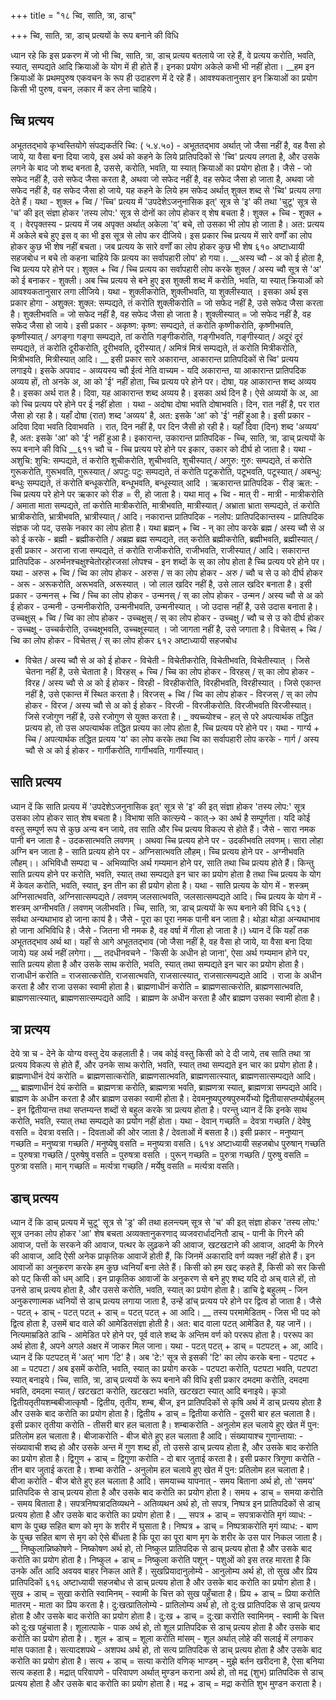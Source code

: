 +++
title = "१८ च्वि, साति, त्रा, डाच्"

+++
च्वि, साति, त्रा, डाच् प्रत्ययों के रूप बनाने की विधि

ध्यान रहे कि इस प्रकरण में जो भी च्वि, साति, त्रा, डाच् प्रत्यय बतलाये जा रहे हैं, वे प्रत्यय करोति, भवति, स्यात्, सम्पद्यते आदि क्रियाओं के योग में ही होते हैं। इनका प्रयोग अकेले कभी भी नहीं होता।
__हम इन क्रियाओं के प्रथमपुरुष एकवचन के रूप ही उदाहरण में दे रहे हैं। आवश्यकतानुसार इन क्रियाओं का प्रयोग किसी भी पुरुष, वचन, लकार में
कर लेना चाहिये।
## च्वि प्रत्यय
अभूततद्भावे कृभ्वस्तियोगे संपद्यकर्तरि च्वि: ( ५.४.५०) -
अभूततद्भाव अर्थात् जो जैसा नहीं है, वह वैसा हो जाये, या वैसा बना दिया जाये, इस अर्थ को कहने के लिये प्रातिपदिकों से 'च्वि' प्रत्यय लगता है,
और उसके लगने के बाद जो शब्द बनता है, उससे, करोति, भवति, या स्यात् क्रियाओं का प्रयोग होता है। जैसे - जो सफेद नहीं है, उसे सफेद जैसा करता है, अथवा जो सफेद नहीं है, वह सफेद जैसा हो जाता है, अथवा जो सफेद नहीं है, वह सफेद जैसा हो जाये, यह कहने के लिये हम सफेद अर्थात् शुक्ल शब्द से 'च्वि' प्रत्यय लगा देते हैं। यथा - शुक्ल + च्वि /
'च्चि' प्रत्यय में 'उपदेशेऽजनुनासिक इत्' सूत्र से 'इ' की तथा 'चुटू' सूत्र से 'च' की इत् संज्ञा होकर 'तस्य लोप:' सूत्र से दोनों का लोप होकर व् शेष बचता है। शुक्ल + च्चि - शुक्ल + व् ।
वेरपृक्तस्य - प्रत्यय में जब अपृक्त अर्थात् अकेला 'व्' बचे, तो उसका भी लोप हो जाता है। अत: प्रत्यय में अकेले बचे हुए इस व् का भी इस सूत्र से लोप कर दीजिये। इस प्रकार च्चि प्रत्यय में सारे वर्णों का लोप होकर कुछ भी शेष नहीं बचता। जब प्रत्यय के सारे वर्णों का लोप होकर कुछ भी शेष
६१०
अष्टाध्यायी सहजबोध
न बचे तो कहना चाहिये कि प्रत्यय का सर्वापहारी लोप' हो गया।. __अस्य च्वौ - अ को ई होता है, च्वि प्रत्यय परे होने पर।
शुक्ल + च्वि / च्चि प्रत्यय का सर्वापहारी लोप करके शुक्ल / अस्य च्वौ सूत्र से 'अ' को ई बनाकर - शुक्ली। अब च्चि प्रत्यय से बने हुए इस शुक्ली शब्द में करोति, भवति, या स्यात् क्रियाओं को आवश्यकतानुसार लगा लीजिये।
यथा - शुक्लीकरोति, शुक्लीभवति, या शुक्लीस्यात् ।
इसका अर्थ इस प्रकार होगा - अशुक्ल: शुक्ल: सम्पद्यते, तं करोति शुक्लीकरोति = जो सफेद नहीं है, उसे सफेद जैसा करता है। शुक्लीभवति = जो सफेद नहीं है, वह सफेद जैसा हो जाता है। शुक्लीस्यात् = जो सफेद नहीं है, वह सफेद जैसा हो जाये।
इसी प्रकार - अकृष्ण: कृष्ण: सम्पद्यते, तं करोति कृष्णीकरोति, कृष्णीभवति, कृष्णीस्यात् / अगङ्गा गङ्गा सम्पद्यते, तां करोति गङ्गीकरोति, गङ्गीभवति, गङ्गीस्यात् / अदूरं दूरं सम्पद्यते, तं करोति दूरीकरोति, दूरीभवति, दूरीस्यात् / अमित्रं मित्रं सम्पद्यते, तं करोति मित्रीकरोति, मित्रीभवति, मित्रीस्यात् आदि।
__ इसी प्रकार सारे अकारान्त, आकारान्त प्रातिपदिकों से च्वि' प्रत्यय लगाइये।
इसके अपवाद - अव्ययस्य च्वौ ईत्वं नेति वाच्यम -
यदि अकारान्त, या आकारान्त प्रातिपदिक अव्यय हों, तो अनके अ, आ को 'ई' नहीं होता, च्चि प्रत्यय परे होने पर।
दोषा, यह आकारान्त शब्द अव्यय है। इसका अर्थ रात है। दिवा, यह आकारान्त शब्द अव्यय है। इसका अर्थ दिन है।
ऐसे अव्ययों के अ, आ को च्चि प्रत्यय परे होने पर ई नहीं होता । यथा - अदोषा दोषा भवति दोषाभवति। दिन, रात नहीं है, पर रात जैसा हो रहा है। यहाँ दोषा (रात) शब्द 'अव्यय' है, अत: इसके 'आ' को 'ई' नहीं हुआ है।
इसी प्रकार - अदिवा दिवा भवति दिवाभवति । रात, दिन नहीं है, पर दिन जैसी हो रही है। यहाँ दिवा (दिन) शब्द 'अव्यय' है, अत: इसके 'आ' को 'ई' नहीं हुआ है।
इकारान्त, उकारान्त प्रातिपदिक -
च्चि, साति, त्रा, डाच् प्रत्ययों के रूप बनाने की विधि
__६११
च्वौ च - च्चि प्रत्यय परे होने पर इकार, उकार को दीर्घ हो जाता है। यथा -
अशुचि: शुचि: सम्पद्यते, तं करोति शुचीकरोति, शुचीभवति, शुचीस्यात् / अगुरु: गुरु: सम्पद्यते, तं करोति गुरूकरोति, गुरूभवति, गुरूस्यात् / अपटुः पटुः सम्पद्यते, तं करोति पटूकरोति, पटूभवति, पटूस्यात् / अबन्धु: बन्धुः सम्पद्यते, तं करोति बन्धूकरोति, बन्धूभवति, बन्धूस्यात् आदि ।
ऋकारान्त प्रातिपदिक - रीङ् ऋत: -
च्चि प्रत्यय परे होने पर ऋकार को रीङ = री, हो जाता है। यथा मातृ + च्वि - मात् री - मात्री - मात्रीकरोति / अमाता माता सम्पद्यते, तां करोति मात्रीकरोति, मात्रीभवति, मात्रीस्यात् / अभ्राता भ्राता सम्पद्यते, तं करोति भ्रात्रीकरोति, भ्रात्रीभवति, भ्रात्रीस्यात् / आदि।
नकारान्त प्रातिपदिक - नलोप: प्रातिपदिकान्तस्य -
प्रातिपदिक संज्ञक जो पद, उसके नकार का लोप होता है। यथा ब्रह्मन् + च्वि - न् का लोप करके ब्रह्म / अस्य च्वौ से अ को ई करके - ब्रह्मी - ब्रह्मीकरोति / अब्रह्म ब्रह्म सम्पद्यते, तत् करोति ब्रह्मीकरोति, ब्रह्मीभवति, ब्रह्मीस्यात् / इसी प्रकार - अराजा राजा सम्पद्यते, तं करोति राजीकरोति, राजीभवति, राजीस्यात् / आदि।
सकारान्त प्रातिपदिक - अरुर्मनश्चक्षुश्चेतोरहोरजसां लोपश्च -
इन शब्दों के स् का लोप होता है च्चि प्रत्यय परे होने पर। यथा - अरुस + च्वि / च्वि का लोप होकर - अरुस / स का लोप होकर - अरु / च्वौ च से उ को दीर्घ होकर - अरू - अरूकरोति, अरूभवति, अरूस्यात् । जो लाल खदिर नहीं है, उसे लाल खदिर बनाता है। इसी प्रकार -
उन्मनस् + च्वि / च्चि का लोप होकर - उन्मनस् / स् का लोप होकर - उन्मन / अस्य च्वौ से अ को ई होकर - उन्मनी - उन्मनीकरोति, उन्मनीभवति, उन्मनीस्यात् । जो उदास नहीं है, उसे उदास बनाता है।
उच्चक्षुस् + च्वि / च्वि का लोप होकर - उच्चक्षुस् / स् का लोप होकर - उच्चक्षु / च्वौ च से उ को दीर्घ होकर - उच्चक्षू - उच्चर्करोति, उच्चक्षूभवति, उच्चक्षूस्यात् । जो जागता नहीं है, उसे जगाता है।
विचेतस् + च्वि / च्वि का लोप होकर - विचेतस् / स् का लोप होकर
६१२
अष्टाध्यायी सहजबोध
- विचेत / अस्य च्वौ से अ को ई होकर - विचेती - विचेतीकरोति, विचेतीभवति, विचेतीस्यात् । जिसे चेतना नहीं है, उसे चेताता है।
विरहस् + च्चि / च्चि का लोप होकर - विरहस् / स् का लोप होकर - विरह / अस्य च्वौ से अ को ई होकर - विरही - विरहीकरोति, विरहीभवति, विरहीस्यात् । जिसे एकान्त नहीं है, उसे एकान्त में स्थित करता है।
विरजस् + च्वि / च्वि का लोप होकर - विरजस् / स् का लोप होकर - विरज / अस्य च्वौ से अ को ई होकर - विरजी - विरजीकरोति. विरजीभवति विरजीस्यात्। जिसे रजोगुण नहीं है, उसे रजोगुण से युक्त करता है।
_ क्यच्च्योश्च - हल् से परे अपत्यार्थक तद्धित प्रत्यय हो, तो उस अपत्यार्थक तद्धित प्रत्यय का लोप होता है, च्चि प्रत्यय परे होने पर। यथा - गार्ग्य + च्चि / अपत्यार्थक तद्धित प्रत्यय 'य' का लोप करके तथा च्वि का सर्वापहारी लोप करके - गार्ग / अस्य च्वौ से अ को ई होकर - गार्गीकरोति, गार्गीभवति, गार्गीस्यात्।
## साति प्रत्यय
ध्यान दें कि साति प्रत्यय में 'उपदेशेऽजनुनासिक इत्' सूत्र से 'इ' की इत् संज्ञा होकर 'तस्य लोप:' सूत्र उसका लोप होकर सात् शेष बचता है।
विभाषा सति कात्स्न्र्ये - कात्→ का अर्थ है सम्पूर्णता। यदि कोई वस्तु सम्पूर्ण रूप से कुछ अन्य बन जाये, तव साति और च्चि प्रत्यय विकल्प से होते हैं। जैसे - सारा नमक पानी बन जाता है - उदकसात्भवति लवणम् । अथवा च्चि प्रत्यय होने पर - उदकीभवति लवणम्।
सारा लोहा अग्नि बन जाता है - साति प्रत्यय होने पर - अग्निसात्भवति लौहम्। च्चि प्रत्यय होने पर - अग्नीभवति लौहम्।।
अभिविधौ सम्पदा च - अभिव्याप्ति अर्थ गम्यमान होने पर, साति तथा च्चि प्रत्यय होते हैं। किन्तु साति प्रत्यय होने पर करोति, भवति, स्यात् तथा सम्पद्यते इन चार का प्रयोग होता है तथा च्चि प्रत्यय के योग में केवल करोति, भवति, स्यात्, इन तीन का ही प्रयोग होता है। यथा - साति प्रत्यय के योग में - शस्त्रम् अग्निसात्भवति, अग्निसात्सम्पद्यते / लवणम् जलसात्भवति, जलसात्सम्पद्यते
आदि।
च्चि प्रत्यय के योग में - शस्त्रम् अग्नीभवति / लवणम् जलीभवति।
च्चि, साति, त्रा, डाच् प्रत्ययों के रूप बनाने की विधि
६१३
( सर्वथा अन्यथाभाव हो जाना काय॑ है। जैसे - पूरा का पूरा नमक पानी बन जाता है। थोड़ा थोड़ा अन्यथाभाव हो जाना अभिविधि है। जैसे - जितना भी नमक है, वह वर्षा में गीला हो जाता है।)
ध्यान दें कि यहाँ तक अभूततद्भाव अर्थ था। यहाँ से आगे अभूततद्भाव (जो जैसा नहीं है, वह वैसा हो जाये, या वैसा बना दिया जाये) यह अर्थ नहीं लगेगा।
__ तदधीनवचने - 'किसी के अधीन हो जाना', ऐसा अर्थ गम्यमान होने पर, साति प्रत्यय होता है और उसके साथ करोति, भवति, स्यात् तथा सम्पद्यते इन चार का प्रयोग होता है। राजाधीनं करोति = राजसात्करोति, राजसात्भवति, राजसात्स्यात्, राजसात्सम्पद्यते आदि । राजा के अधीन करता है और राजा उसका स्वामी होता है।
ब्राह्मणाधीनं करोति = ब्राह्मणसात्करोति, ब्राह्मणसात्भवति,
ब्राह्मणसात्स्यात्, ब्राह्मणसात्सम्पद्यते आदि । ब्राह्मण के अधीन करता है और ब्राह्मण उसका स्वामी होता है।
## त्रा प्रत्यय
देये त्रा च - देने के योग्य वस्तु देय कहलाती है। जब कोई वस्तु किसी को दे दी जाये, तब साति तथा त्रा प्रत्यय विकल्प से होते हैं, और उनके साथ करोति, भवति, स्यात् तथा सम्पद्यते इन चार का प्रयोग होता है।
ब्राह्मणाधीनं देयं करोति = ब्राह्मणसात्करोति, ब्राह्मणसात्भवति, ब्राह्मणसात्स्यात्, ब्राह्मणसात्सम्पद्यते आदि।
__ ब्राह्मणाधीनं देयं करोति = ब्राह्मणत्रा करोति, ब्राह्मणत्रा भवति, ब्राह्मणत्रा स्यात्, ब्राह्मणत्रा सम्पद्यते आदि।
ब्राह्मण के अधीन करता है और ब्राह्मण उसका स्वामी होता है।
देवमनुष्यपुरुषपुरुमर्येभ्यो द्वितीयासप्तम्योर्बहुलम् - इन द्वितीयान्त तथा सप्तम्यन्त शब्दों से बहुल करके त्रा प्रत्यय होता है। परन्तु ध्यान दें कि इनके साथ करोति, भवति, स्यात् तथा सम्पद्यते का प्रयोग नहीं होता। यथा -
देवान् गच्छति = देवत्रा गच्छति / देवेषु वसति = देवत्रा वसति। - दिवताओं की ओर जाता है / देवताओं में बसता है।) इसी प्रकार - मनुष्यान् गच्छति = मनुष्यत्रा गच्छति / मनुष्येषु वसति = मनुष्यत्रा वसति।
६१४
अष्टाध्यायी सहजबोध
पुरुषान् गच्छति = पुरुषत्रा गच्छति / पुरुषेषु वसति = पुरुषत्रा वसति । पुरून् गच्छति = पुरुत्रा गच्छति / पुरुषु वसति = पुरुत्रा वसति। मान् गच्छति = मर्त्यत्रा गच्छति / मर्येषु वसति = मर्त्यत्रा वसति।
## डाच् प्रत्यय
ध्यान दें कि डाच् प्रत्यय में चुटू' सूत्र से 'ड्र' की तथा हलन्त्यम् सूत्र से 'च' की इत् संज्ञा होकर 'तस्य लोप:' सूत्र उनका लोप होकर 'आ' शेष बचता
अव्यक्तानुकरणाद् व्यजवरार्धादनितौ डाच् -
पानी के गिरने की आवाज, पत्तों के सरकने की आवाज, पत्थर के लुढ़कने की आवाज, खटखटाने की आवाज, आदमी के गिरने की आवाज, आदि ऐसी अनेक प्राकृतिक आवाजें होती हैं, कि जिनमें अकारादि वर्ण व्यक्त नहीं होते हैं। इन आवाजों का अनुकरण करके हम कुछ ध्वनियाँ बना लेते हैं। किसी को हम खट् कहते हैं, किसी को सर किसी को पट् किसी को धम् आदि।
इन प्राकृतिक आवाजों के अनुकरण से बने हुए शब्द यदि दो अच् वाले हों, तो उनसे डाच् प्रत्यय होता है, और उससे करोति, भवति, स्यात् का प्रयोग होता है।
डाचि द्वे बहुलम् - जिन अनुकरणात्मक ध्वनियों से डाच् प्रत्यय लगाया जाता है, उन्हें डांच् प्रत्यय परे होने पर द्वित्व हो जाता है। जैसे - पटत् + डाच् - पटत् पटत् + डाच् = पटत् पटत् + आ आदि।
__ तस्य परमामेडितम् - जिस भी पद को द्वित्व होता है, उसमें बाद वाले की आमेडितसंज्ञा होती है। अत: बाद वाला पटत् आमेडित है, यह जानें।।
नित्यमाम्रडिते डाचि - आमेडित परे होने पर, पूर्व वाले शब्द के अन्तिम वर्ण को पररूप होता है। पररूप का अर्थ होता है, अपने अगले अक्षर में जाकर मिल जाना। यथा - पटत् पटत् + डाच् = पटपटत् + आ, आदि।
ध्यान दें कि पटपटत् में 'अत्' भाग 'टि' है। अब 'टे:' सूत्र से इसकी 'टि' का लोप करके बना - पटपट + आ = पटपटा / अब इसमें करोति, भवति, स्यात् का प्रयोग करके - पटपटा करोति, पटपटा भवति, पटपटा स्यात् बनाइये।
च्चि, साति, त्रा, डाच् प्रत्ययों के रूप बनाने की विधि
इसी प्रकार दमदमा करोति, दमदमा भवति, दमदमा स्यात् / खटखटा करोति, खटखटा भवति, खटखटा स्यात् आदि बनाइये।
कृञो द्वितीयतृतीयशम्बबीजात्कृषौ - द्वितीय, तृतीय, शम्ब, बीज, इन प्रातिपदिकों से कृषि अर्थ में डाच् प्रत्यय होता है और उसके बाद करोति का प्रयोग होता है। द्वितीय + डाच् = द्वितीया करोति - दूसरी बार हल चलाता है।
इसी प्रकार तृतीया करोति - तीसरी बार हल चलाता है।
शम्बाकरोति - अनुलोम हल चलाये हुए खेत में पुन: प्रतिलोम हल चलाता है। बीजाकरोति - बीज बोते हुए हल चलाता है आदि।
संख्यायाश्च गुणान्ताया: - संख्यावाची शब्द हो और उसके अन्त में गुण शब्द हो, तो उससे डाच् प्रत्यय होता है, और उसके बाद करोति का प्रयोग होता है। द्विगुण + डाच् = द्विगुणा करोति - दो बार जुताई करता है।
इसी प्रकार त्रिगुणा करोति - तीन बार जुताई करता है।
शम्बा करोति - अनुलोम हल चलाये हुए खेत में पुन: प्रतिलोम हल चलाता है। बीजा करोति - बीज बोते हुए हल चलाता है आदि।
समयाच्च यापनात् - समय बिताना अर्थ हो, तो 'समय' प्रातिपदिक से डाच् प्रत्यय होता है और उसके बाद करोति का प्रयोग होता है। समय + डाच् = समया करोति - समय बिताता है।
सपत्रनिष्पत्रादतिव्यथने - अतिव्यथन अर्थ हो, तो सपत्र, निष्पत्र इन प्रातिपदिकों से डाच् प्रत्यय होता है और उसके बाद करोति का प्रयोग होता है।
__ सपत्र + डाच् = सपत्राकरोति मृगं व्याध: - बाण के पुच्छ सहित बाण को मृग के शरीर में घुसाता है।
निष्पत्र + डाच् = निष्पत्राकरोति मृगं व्याध: - बाण के पुच्छ सहित बाण से मृग को ऐसे बींधता है कि पूरा का पूरा बाण मृग के शरीर के उस पार निकल जाता है।
__ निष्कुलान्निष्कोषणे - निष्कोषण अर्थ हो, तो निष्कुल प्रातिपदिक से डाच् प्रत्यय होता है और उसके बाद करोति का प्रयोग होता है।
निष्कुल + डाच् = निष्कुला करोति पशून् - पशुओं को इस तरह मारता है कि उनके आँत आदि अवयव बाहर निकल आते हैं।
सुखप्रियादानुलोम्ये - आनुलोम्य अर्थ हो, तो सुख और प्रिय प्रातिपदिकों
६१६
अष्टाध्यायी सहजबोध
से डाच् प्रत्यय होता है और उसके बाद करोति का प्रयोग होता है।
सुख + डाच् = सुखा करोति स्वामिनम् - स्वामी के चित्त को सुख पहुँचाता है।
प्रिय + डाच् = प्रिया करोति मातरम् - माता का प्रिय करता है।
दु:खत्प्रातिलोम्ये - प्रातिलोम्य अर्थ हो, तो दु:ख प्रातिपदिक से डाच् प्रत्यय होता है और उसके बाद करोति का प्रयोग होता है।
दु:ख + डाच् = दु:खा करोति स्वामिनम् - स्वामी के चित्त को दु:ख पहुंचाता है।
शूलात्पाके - पाक अर्थ हो, तो शूल प्रातिपदिक से डाच् प्रत्यय होता है और उसके बाद करोति का प्रयोग होता है। .
शूल + डाच् = शूला करोति मांसम् - शूल अर्थात् लोहे की सलाई में लगाकर मांस पकाता है।
सत्यादशपथे - अशपथ अर्थ हो, तो सत्य प्रातिपदिक से डाच् प्रत्यय होता है और उसके बाद करोति का प्रयोग होता है।
सत्य + डाच् = सत्या करोति वणिक् भाण्डम् - मुझे बर्तन खरीदना है, ऐसा बनिया सत्य कहता है।
मद्रात् परिवापणे - परिवापण अर्थात् मुण्डन कराना अर्थ हो, तो मद्र (शुभ) प्रातिपदिक से डाच् प्रत्यय होता है और उसके बाद करोति का प्रयोग होता है। मद्र + डाच् = मद्रा करोति शुभ मुण्डन कराता है।
